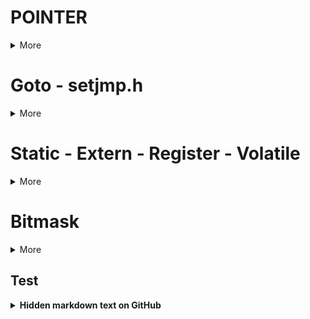# POINTER
<details><summary>More</summary>
<p>

## Definition
A pointer is a variable to store the address of the other variable.It is easier to handle the memory by using pointer.

## Pointer size
**The pointer size depend on the architecture of microcontroller.**

**Example:**
32-bit MCU -> Pointer size = 4 bytes

```cpp
#include <stdio.h>
#include <stdbool.h>

int main(int argc, char const *argv[]){
    printf("%d bytes\n", sizeof(int *));
    printf("%d bytes\n", sizeof(char *));
    printf("%d bytes\n", sizeof(float *));
    printf("%d bytes\n", sizeof(double *));
    printf("%d bytes\n", sizeof(long *));
    printf("%d bytes\n", sizeof(short *));
    printf("%d bytes\n", sizeof(long long *));
    printf("%d bytes\n", sizeof(bool *));
    return 0;
}
```
```cpp
4 bytes
4 bytes
4 bytes
4 bytes
4 bytes
4 bytes
4 bytes
4 bytes
```



## Pointer classification
### 1.Void pointer
**Void pointer** is used to point to the address of variable under any data-type (ex: int, char, double, etc).
If we want to use the **Void pointer** , we need to assign its datatype the same as the variable pointed.

****Syntax**:** ``` void *ptr_void; ```

**Example:**
```cpp
#include <stdio.h>

void sum(int a, int b){
    printf("%d + %d = %d\n", a, b, a+b);
}

int main(int argc, char const *argv[]){
    void *ptr_void;
    ptr_void = (void*)sum;
    ((void (*)(int,int))ptr_void)(9,3);

    int var_int = 10;
    ptr_void = &var_int;
    printf("Dia chi: %p, int: %d\n", ptr_void, *(int*)ptr_void);

    double var_double = 3.14;
    ptr_void = &var_double;
    printf("Dia chi: %p, double: %.3f\n", ptr_void, *(double*)ptr_void);

    char var_char = 'B';
    ptr_void = &var_char;
    printf("Dia chi: %p, char: %c\n", ptr_void, *(char*)ptr_void);

    return 0;
}
```
```cpp
9 + 3 = 12
Dia chi: 00000000005FFE94, int: 10
Dia chi: 00000000005FFE88, double: 3.140
Dia chi: 00000000005FFE87, char: B
```
### 2.Function pointer
**Function pointer** is to store the address of function


A function pointer is a variable that contains the address of a function. Since it is a pointer variable though with some restricted properties, you can use it pretty much like you would any other pointer variable in data structures. We need to declare the return value and argument datatype of this pointer.

NOTE: We can not allocate memory for the **Function pointer**.


****Syntax**:** 
```cpp
<return_type> (* func_pointer)(input_1_data type, input_2_data type,....);

int (*ptr)(int,double);
void (*array[])(int,int);

```

**Example**
```cpp
#include <stdio.h>

void tong(int a, int b){
    printf("%d + %d = %d\n", a, b, a+b);
}

void hieu(int a, int b){
    printf("%d - %d = %d\n", a, b, a-b);
}

void tich(int a, int b){
    printf("%d x %d = %d\n", a, b, a*b);
}

void thuong(int a, int b){
    printf("%d/%d = %0.3f\n", a, b, a/(double)b);
}

int main(int argc, char const *argv[]){
    // khai báo con trỏ ptr có kiểu trả về là void
    // tham số truyền vào là 2 tham số kiểu integer
    void (*pheptoan[])(int,int) = {&tong, &hieu, &tich, &thuong};
    pheptoan[0](7,10);
    pheptoan[1](7,10);
    pheptoan[2](7,7);
    pheptoan[3](6,5);
    return 0;
}
```

### 3.Pointer to constant


**Pointer to Constant** means that the pointer point to a varible, however, it can not change value of variable


**Syntax**:
```cpp
<data_type> const *ptr_const;
const <data_type> *ptr_const;
```



### 4.Constant pointer
**Constant pointer** is the pointer which only point to **a fix address**. That mean, we can not point to other address.

**Syntax**:
```cpp
int *const const_ptr = &value;
```



### 5.NULL pointer 
In case we declare a pointer and do not assign to any variable. We need to assign it to **NULL*.
```cpp
int *ptr_null = NULL;
//  ptr_null = 0x00: initalize address value
// *ptr_null = 0   : initalize value
```
### 6.Pointer to pointer
The first pointer is used to store the address of the variable. And the second pointer is used to store the address of the first pointer. That is why they are also known as double-pointers. We can use a pointer to a pointer to change the values of normal pointers or create a variable-sized 2-D array. A double pointer occupies the same amount of space in the memory stack as a normal pointer.

## Example of Pointer 
```cpp
#include <stdio.h>
#include <string.h>

typedef struct{
    char  ten[50];
    float diemTrungBinh;
    int   id;
}SinhVien_t;

int stringCompare(const char *str1,const char *str2){ // Why const???, if not const???
    while (*str1 && (*str1 == *str2)){    // so sánh từng ký tự của mỗi chuỗi
        str1++;  // tăng địa chỉ để truy cập vào ký tự tiếp theo khi 2 ký tự giống nhau
        str2++;
    }
    return *(const unsigned char*)str1 - *(const unsigned char*)str2; // lấy mã Ascii để so sánh   // Why unsigned char???
}

// Hàm so sánh theo tên
int compareByName(const void *a,const void *b){	// why void pointer???
    SinhVien_t *sv1 = (SinhVien_t *)a;
    SinhVien_t *sv2 = (SinhVien_t *)b;
    return stringCompare(sv1->ten, sv2->ten);
}

// Hàm so sánh theo điểm trung bình
int compareByDiemTrungBinh(const void *a, const void *b) {
   SinhVien_t *sv1 = (SinhVien_t *)a;
   SinhVien_t *sv2 = (SinhVien_t *)b;
   if (sv1->diemTrungBinh > sv2->diemTrungBinh)
   {
       return 1;
   }
  
   return 0;
}

// Hàm so sánh theo ID
int compareByID(const void *a, const void *b) {
   SinhVien_t *sv1 = (SinhVien_t *)a;
   SinhVien_t *sv2 = (SinhVien_t *)b;
   return sv1->id - sv2->id;
}

// Hàm hoán vị
void swapSV(SinhVien_t *a, SinhVien_t *b){
    SinhVien_t temp;
    temp = *a;
    *a = *b;
    *b = temp;
}

// Hàm sắp xếp sinh viên dựa theo tiêu chí (tên hoặc điểm hoặc ID)
void sort(SinhVien_t array[], size_t size, int (*compareFunc)(const void *, const void *)){
    int i,j;
    for (i=0; i<size-1; i++){
        for (j=i+1; j<size; j++){
            if (compareFunc(array+i,array+j) > 0){
                swapSV(array+i,array+j);
            }
        }
    }
}



void display(SinhVien_t *array, size_t size){
    for (size_t i = 0; i < size; i++){
        printf("ID: %d,  Ten: %s,   Diem tb: %.2f\n", array[i].id, array[i].ten, array[i].diemTrungBinh);
    }
    printf("\n");
}

int main(int argc, char const *argv[]){
    SinhVien_t danhsanhSV[] = {
        {
            .ten = "Hoang",
            .diemTrungBinh = 7.5,
            .id = 100
        },
        {
            .ten = "Tuan",
            .diemTrungBinh = 6.5,
            .id = 101
        },
        {
            .ten = "Vy",
            .diemTrungBinh = 5.5,
            .id = 102
        }
    };
    size_t size = sizeof(danhsanhSV) / sizeof(danhsanhSV[0]);
    
    // Sắp xếp theo tên
    sort(danhsanhSV, size, compareByName);
    display(danhsanhSV, size);

    // Sắp xếp theo điểm trung bình
    sort(danhsanhSV, size, compareByDiemTrungBinh);
    display(danhsanhSV, size);

    // Sắp xếp theo ID
    sort(danhsanhSV, size, compareByID);
    display(danhsanhSV, size);

    return 0;
}
```
```cpp
ID: 100,  Ten: Hoang,   Diem tb: 7.50
ID: 101,  Ten: Tuan,   Diem tb: 6.50
ID: 102,  Ten: Vy,   Diem tb: 5.50

ID: 102,  Ten: Vy,   Diem tb: 5.50
ID: 101,  Ten: Tuan,   Diem tb: 6.50
ID: 100,  Ten: Hoang,   Diem tb: 7.50

ID: 100,  Ten: Hoang,   Diem tb: 7.50
ID: 101,  Ten: Tuan,   Diem tb: 6.50
ID: 102,  Ten: Vy,   Diem tb: 5.50
```

</p>
</details>

# Goto - setjmp.h
<details><summary>More</summary>
<p>

## Goto statement
### Definition



**goto** tells the compiler to go to or jump to the statement marked as a label.

NOTE: The use of the **goto** statement is highly discouraged as it makes the program logic very complex and is hard to follow the program flow.

**Example:**
```cpp
    int i=0;
    
    // đặt label start
    start:
        if (i >= 5){
            goto end;       // move to label "end"
        }
        printf("%d\n",i);
        i++;
        goto start;

    // đặt label end
    end:
        printf("The end\n");// move to label "start"
    return 0;
}
```


### Goto application
#### Exit the **loop in loop**
In case, we need to exit from multiple loop that is very complicated to exit one by one. So, **goto** will be useful in this case.

```cpp
int main(int argc, char const *argv[]){
    int count=0;

    for (int i=0; i<10; i++){
        for (int j=0; j<10; j++){
            if (i==5 && j==5) goto exit_loops;
            else{
                printf("i=%d  j=%d\n", i, j);
            }
        }
    }
    
    exit_loops:
    return 0;
}
```

#### Error handling & release memory
We can use **goto** to release the allocated memory before exit the function.
```cpp
void process_data() {
    int *data = malloc(sizeof(int) * 100);
    if (data == NULL) {
        goto cleanup;
    }

    // TODO

    cleanup:
    free(data);
}
```

#### Finite State Machines (FSM)

```cpp
switch (current_state) {
    case STATE_A:
        // Xử lý State A
        if (condition) {
            goto STATE_B;
        }
        break;

    case STATE_B:
        // Xử lý State B
        break;
}
```

## setjmp library
### Definition
There are 2 main function in this librayry: **setjmp** and **longjmp**.

```cpp
setjmp(jmp_buf buf);
```
```cpp
void longjmp(SETJMP_FLOAT128 *_Buf, int _Value);
```

**How does it work?**

**Example:**
```cpp
#include <stdio.h>
#include <setjmp.h>

jmp_buf buf;
int exception_code;

double thuong(int a, int b){
	if (!b){
		longjmp(buf,1);
	}
	return a/(double)b;
}

int checkArray(int *arr, int size){
    	if (size <= 0){
        	longjmp(buf,2);
	}
    	return 1;
}

int main(int argc, char const *argv[]){
	// khi bắt đầu thì setjmp(buf) luôn bằng 0

	if ((exception_code = setjmp(buf)) == 0){
		int array[0];
		double ketqua = thuong(8,0);
		printf("Ket qua: %0.3f\n", ketqua);
		checkArray(array,0);
	}
	else if (exception_code == 1){
		printf("ERROR! Mau bang 0\n");
	}
	else if (exception_code == 2){
		printf("ERROR! Array bang 0\n");
	}
	return 0;
}
```

### Exception handling
Use **setjmp** & **longjmp** for exception handling in programming C by macro define: **TRY**, **CATCH**, **THROW**.

```cpp
#include <stdio.h>
#include <setjmp.h>

jmp_buf buf;
int exception_code;

#define TRY if ((exception_code = setjmp(buf)) == 0)
#define CATCH(x) else if (exception_code == x)
#define THROW(x) longjmp(buf,x)
```

**Example:**
```cpp
#include <stdio.h>
#include <setjmp.h>

jmp_buf buf;
int exception_code;

#define TRY if ((exception_code = setjmp(buf)) == 0)
#define CATCH(x) else if (exception_code == x)
#define THROW(x) longjmp(buf,x)

double thuong(int a, int b){
    if (b == 0){
        THROW(1);
    }
    return a/(double)b;
}

int checkArray(int *arr, int size){
    if (size <= 0){
        THROW(2);
    }
    return 1;
}

int main(int argc, char const *argv[])
{
    
    TRY{
        int array[0];
        double ketqua = thuong(8,1);
        printf("Ket qua = %0.3f\n",ketqua);
        checkArray(array,0);
    }
    CATCH(1){
        printf("Error\n");
    }
    CATCH(2){
        printf("Error! Array = 0\n");
    }

    return 0;
}
```

</p>
</details>

# Static - Extern - Register - Volatile
<details><summary>More</summary>
<p>

## Static
**Syntax**:
```cpp
static <data_type> <name_variable>;
static <data_type> <name_function>;
```

### static local variables
A local variable in a function is declared with static remaining the value of variable when call function within this function.


**Example:**
```cpp
#include <stdio.h>

int *ptr = NULL;

void Func(){
    static int a=0;
    ptr = &a;
    a++;
    printf("a = %d\n",a);
}

int main(int argc, char const *argv[]){
    Func();     // in ra "a = 1"
    Func();     // in ra "a = 2"
    *ptr = 20;  // a = 20
    Func();     // in ra "a = 21"
    return 0;
}
```

### static global variables
A local variable in a file is declared with static remaining the value within this function.

**Example:**

File Ex1.c
```cpp
#include <stdio.h>

extern void display();
extern int value1;
extern int value2;

int main(int argc, char const *argv[]){
    value1 = 10;
    value2 = 20;
    display();
    return 0;
}
```
File Ex2.c
```cpp
#include <stdio.h>

static int value1 = 5;
int value2 = 5;

void display(){
    printf("value1=%d\n",value1);
    printf("value2=%d\n",value2);
}
```
```cpp
undefined reference to `value1'
```
Running file Ex1.c cause error due to attempting to use an extern variable when it is declared as static in other file.


## Extern
### Definition

It allows different files in the same folders can access and use the same varible without repeated declaration.

NOTE: **extern** only allows declare, not for assigning.

**Syntax**:
```cpp
extern <data_type> <name_variable>;
```

**Example: **

File main.c
```cpp
#include <stdio.h>

extern int var_global;
extern void Func();

int main(int argc, char const *argv[]){
    var_global = 3;
    Func();
    return 0;
}
```
File File1.c
```cpp
#include <stdio.h>
int var_global = 1;
void Func(){
    printf("%d\n",var_global);
}
```

### Application
**Program pregmantation**: a big program is divided into many smaller files, it is easier for debug and design.

**Sharing variable from library**

**Calculation result sharing between files**





## Volatile
### Definition
The volatile keyword is intended to prevent the compiler from applying any optimizations on objects that can change in ways that cannot be determined by the compiler. 

**Syntax**:
```cpp
volatile <data_type> <name_variable>;
```

Example:
```cpp
volatile int flag;

void interrupt_handler(){
    flag = 1; // flag value can be change
}
```

## Register
### Definition

//![image](https://github.com/user-attachments/assets/5325937f-1104-4845-9bda-7f1e7c1589b9)

**register** is to store a global variable within **register** instead of RAM.
**register** help increasing performance of program.
**register** is prioritized for a few varible for calculation purpose in program.

NOTE: **register** is used in restricted due to the limitation of register size.

**Syntax**:
```cpp
register <data_type> <name_variable>;
```

**Example:**
```cpp
#include <stdio.h>
#include <time.h>

int main() {
    // Start point
    clock_t start_time = clock();
    int i;
    //register int i;

    
    for (i = 0; i < 2000000; ++i) {
        // TODO
    }

    // End point
    clock_t end_time = clock();

    // Process time
    double time_taken = ((double)(end_time - start_time)) / CLOCKS_PER_SEC;

    printf("running time: %f giay\n", time_taken);
    return 0;
}
```

Without register ```running time: 0.002 giay```

With register ```running time: 0.001 giay```

</p>
</details>

# Bitmask
<details><summary>More</summary>
<p>

## Definition

A binary digit is used as a flag in bitmasking to denote the status or existence of a feature or trait. To accomplish this, certain bits within a binary number are set or reset to reflect a particular state or value.

Common bitwise operations in bitmasking are:

OR (|) – sets a bit to 1 if either of the corresponding bits in the operands is 1.

AND (&) – sets a bit to 1 if both the corresponding bits in the operands are 1.

XOR (^) – sets a bit to 1 if the corresponding bits in the operands are different.

NOT (~) – flips the bits in the operand, i.e., sets 0 bits to 1 and 1 bits to 0.

## Bitwise operator



![image](https://media.geeksforgeeks.org/wp-content/uploads/20220922145839/BItwiseoperatortruthtable-300x197.png)


![image](https://embeddedwala.com/uploads/images/202206/img_temp_62af09c374d866-36338888-48712239.gif)


</p>
</details>

## Test 
<details>
<summary><b>Hidden markdown text on GitHub</b></summary>

Any folded content here. It requires an empty line just above it.

</details>

